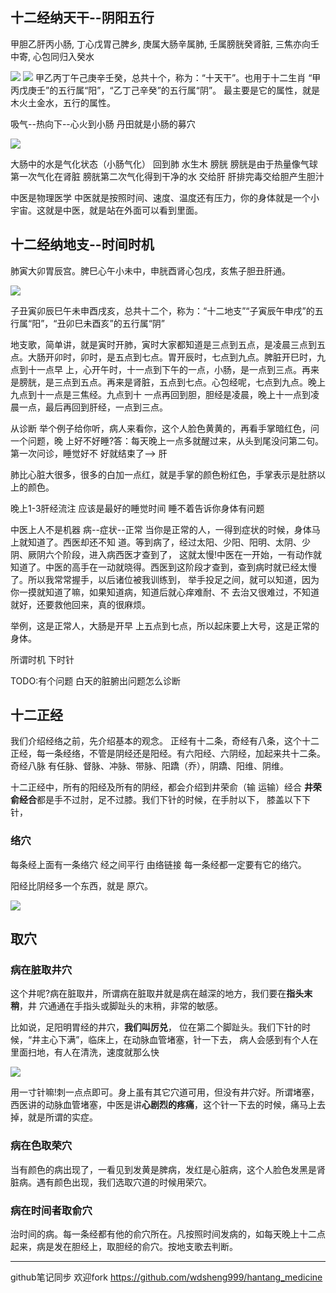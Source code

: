 ## 十二经纳天干--阴阳五行

甲胆乙肝丙小肠,
丁心戊胃己脾乡,
庚属大肠辛属肺,
壬属膀胱癸肾脏,
三焦亦向壬中寄,
心包同归入癸水

<img src="./十二经纳天干.png">

<img src="./天干地支五行.png">
甲乙丙丁午己庚辛壬癸，总共十个，称为：“十天干”。也用于十二生肖
“甲丙戊庚壬”的五行属“阳”，“乙丁己辛癸”的五行属“阴”。
最主要是它的属性，就是木火土金水，五行的属性。

吸气--热向下--心火到小肠 丹田就是小肠的募穴

<img src="./心--小肠.png">

大肠中的水是气化状态（小肠气化） 回到肺
水生木 膀胱 膀胱是由于热量像气球 第一次气化在肾脏 膀胱第二次气化得到干净的水 交给肝 肝排完毒交给胆产生胆汁

中医是物理医学
中医就是按照时间、速度、温度还有压力，你的身体就是一个小宇宙。这就是中医，就是站在外面可以看到里面。


## 十二经纳地支--时间时机
肺寅大卯胃辰宫。脾巳心午小未中，申胱酉肾心包戌，亥焦子胆丑肝通。

<img src="./十二经纳地支.png">

子丑寅卯辰巳午未申酉戌亥，总共十二个，称为：“十二地支”“子寅辰午申戌”的五行属“阳”，“丑卯巳未酉亥”的五行属“阴”

地支歌，简单讲，就是寅时开肺，寅时大家都知道是三点到五点，是凌晨三点到五点。大肠开卯时，卯时，是五点到七点。胃开辰时，七点到九点。脾脏开巳时，九点到十一点早 上，心开午时，十一点到下午的一点，小肠，是一点到三点。再来是膀胱，是三点到五点。再来是肾脏，五点到七点。心包经呢，七点到九点。晚上九点到十一点是三焦经。九点到十 一点再回到胆，胆经是凌晨，晚上十一点到凌晨一点，最后再回到肝经，一点到三点。

从诊断
举个例子给你听，病人来看你，这个人脸色黄黄的，再看手掌暗红色，问一个问题，晚 上好不好睡?答：每天晚上一点多就醒过来，从头到尾没问第二句。第一次问诊，睡觉好不 好就结束了--> 肝

肺比心脏大很多，很多的白加一点红，就是手掌的颜色粉红色，手掌表示是肚脐以上的颜色。

晚上1-3肝经流注 应该是最好的睡觉时间 睡不着告诉你身体有问题

中医上人不是机器 病--症状--正常
当你是正常的人，一得到症状的时候，身体马上就知道了。西医却还不知 道。等到病了，经过太阳、少阳、阳明、太阴、少阴、厥阴六个阶段，进入病西医才查到了， 这就太慢!中医在一开始，一有动作就知道了。中医的高手在一动就晓得。西医到这阶段才查到，查到病时就已经太慢了。所以我常常握手，以后诸位被我训练到， 举手投足之间，就可以知道，因为你一摸就知道了嘛，如果知道病，知道后就心痒难耐、不 去治又很难过，不知道就好，还要救他回来，真的很麻烦。

举例，这是正常人，大肠是开早 上五点到七点，所以起床要上大号，这是正常的身体。

所谓时机 下时针

TODO:有个问题 白天的脏腑出问题怎么诊断

## 十二正经
我们介绍经络之前，先介绍基本的观念。
正经有十二条，奇经有八条，这个十二 正经，每一条经络，不管是阴经还是阳经。有六阳经、六阴经，加起来共十二条。
奇经八脉 有任脉、督脉、冲脉、带脉、阳蹻（乔），阴蹻、阳维、阴维。

十二正经中，所有的阳经及所有的阴经，都会介绍到井荣俞（输 运输）经合
**井荣俞经合**都是手不过肘，足不过膝。我们下针的时候，在手肘以下， 膝盖以下下针，

### 络穴
每条经上面有一条络穴 经之间平行 由络链接
每一条经都一定要有它的络穴。

阳经比阴经多一个东西，就是 原穴。

<img src="./十二正经阴阳.png">

## 取穴

### 病在脏取井穴
这个井呢?病在脏取井，所谓病在脏取井就是病在越深的地方，我们要在**指头末稍**，井 穴通通在手指头或脚趾头的末稍，非常的敏感。

比如说，足阳明胃经的井穴，**我们叫厉兑**， 位在第二个脚趾头。我们下针的时候，“井主心下满”，临床上，在动脉血管堵塞，针一下去， 病人会感到有个人在里面扫地，有人在清洗，速度就那么快

<img src="./厉兑穴.png">

用一寸针嘛!刺一点点即可。身上虽有其它穴道可用，但没有井穴好。所谓堵塞，西医讲的动脉血管堵塞，中医是讲**心剧烈的疼痛**，这个针一下去的时候，痛马上去掉，就是所谓的实症。

### 病在色取荣穴
当有颜色的病出现了，一看见到发黄是脾病，发红是心脏病，这个人脸色发黑是肾脏病。遇有颜色出现，我们选取穴道的时候用荣穴。 

### 病在时间者取俞穴
治时间的病。每一条经都有他的俞穴所在。凡按照时间发病的，如每天晚上十二点起来，病是发在胆经上，取胆经的俞穴。按地支歌去判断。

------------------------------------
github笔记同步 欢迎fork
https://github.com/wdsheng999/hantang_medicine
